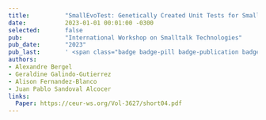```yaml
---
title:          "SmallEvoTest: Genetically Created Unit Tests for Smalltalk"
date:           2023-01-01 00:01:00 -0300
selected:       false
pub:            "International Workshop on Smalltalk Technologies"
pub_date:       "2023"
pub_last:       ' <span class="badge badge-pill badge-publication badge-primary">IWST</span> <span class="badge badge-pill badge-publication badge-info">Workshop Paper</span>'
authors:
- Alexandre Bergel
- Geraldine Galindo-Gutierrez
- Alison Fernandez-Blanco
- Juan Pablo Sandoval Alcocer
links:
  Paper: https://ceur-ws.org/Vol-3627/short04.pdf
---
```


